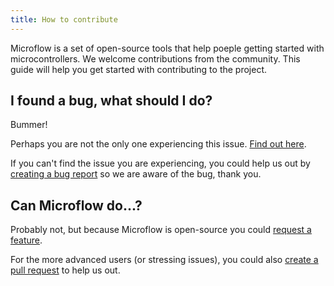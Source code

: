 ```yaml
---
title: How to contribute
---
```


Microflow is a set of open-source tools that help poeple getting started with microcontrollers. We welcome contributions from the community. This guide will help you get started with contributing to the project.

## I found a bug, what should I do?

Bummer!

Perhaps you are not the only one experiencing this issue. [Find out here](https://github.com/xiduzo/microflow/issues).

If you can't find the issue you are experiencing, you could help us out by [creating a bug report](https://github.com/xiduzo/microflow/issues/new?assignees=&labels=&projects=&template=bug_report.md&title=) so we are aware of the bug, thank you.

## Can Microflow do...?

Probably not, but because Microflow is open-source you could [request a feature](https://github.com/xiduzo/microflow/issues/new?assignees=&labels=&projects=&template=feature_request.md&title=).

For the more advanced users (or stressing issues), you could also [create a pull request](https://github.com/xiduzo/microflow) to help us out.

